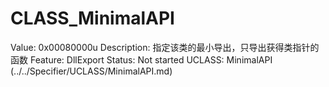 # CLASS_MinimalAPI

Value: 0x00080000u
Description: 指定该类的最小导出，只导出获得类指针的函数
Feature: DllExport
Status: Not started
UCLASS: MinimalAPI (../../Specifier/UCLASS/MinimalAPI.md)